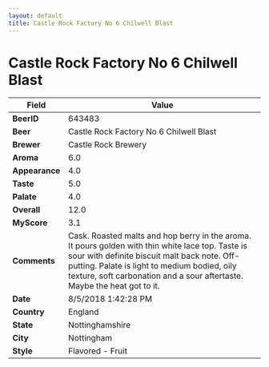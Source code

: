 ```yaml
---
layout: default
title: Castle Rock Factory No 6 Chilwell Blast
---
```


# Castle Rock Factory No 6 Chilwell Blast

| Field         | Value     |
|---------------|-----------|
| **BeerID** | 643483 |
| **Beer** | Castle Rock Factory No 6 Chilwell Blast |
| **Brewer** | Castle Rock Brewery |
| **Aroma** | 6.0 |
| **Appearance** | 4.0 |
| **Taste** | 5.0 |
| **Palate** | 4.0 |
| **Overall** | 12.0 |
| **MyScore** | 3.1 |
| **Comments** | Cask. Roasted malts and hop berry in the aroma. It pours golden with thin white lace top. Taste is sour with definite biscuit malt back note. Off-putting. Palate is light to medium bodied, oily texture, soft carbonation and a sour aftertaste. Maybe the heat got to it.  |
| **Date** | 8/5/2018 1:42:28 PM |
| **Country** | England |
| **State** | Nottinghamshire |
| **City** | Nottingham |
| **Style** | Flavored - Fruit |
